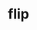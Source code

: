 ---
category: 4-letters
denotation: null
name: flip
reference_link: https://www.etymonline.com/word/flip
root_language: null
root_name: null
title: flip
type: free
word_sums:
- respelling: flip
  sum: 'Flip + '
---